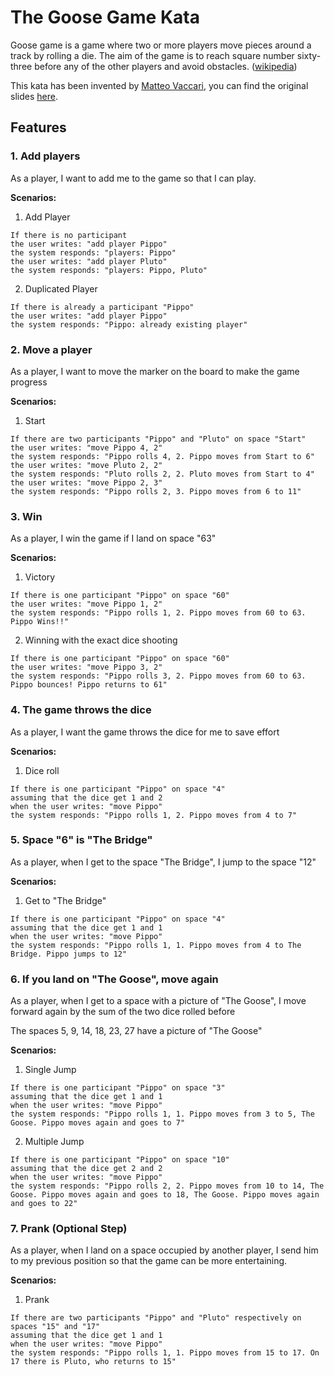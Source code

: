 # The Goose Game Kata
Goose game is a game where two or more players move pieces around a track by rolling a die. The aim of the game is to reach square number sixty-three before any of the other players and avoid obstacles. ([wikipedia](https://en.wikipedia.org/wiki/Game_of_the_Goose))

This kata has been invented by [Matteo Vaccari](https://github.com/xpmatteo), you can find the original slides [here](https://www.slideshare.net/pierodibello/il-dilettevole-giuoco-delloca-coding-dojo).

## Features

### 1. Add players
As a player, I want to add me to the game so that I can play.

**Scenarios:**
1. Add Player
```cucumber
If there is no participant
the user writes: "add player Pippo"
the system responds: "players: Pippo"
the user writes: "add player Pluto"
the system responds: "players: Pippo, Pluto"
```

2. Duplicated Player
```cucumber
If there is already a participant "Pippo"
the user writes: "add player Pippo"
the system responds: "Pippo: already existing player"
```

### 2. Move a player
As a player, I want to move the marker on the board to make the game progress

**Scenarios:**
1. Start
```cucumber
If there are two participants "Pippo" and "Pluto" on space "Start"
the user writes: "move Pippo 4, 2"
the system responds: "Pippo rolls 4, 2. Pippo moves from Start to 6"
the user writes: "move Pluto 2, 2"
the system responds: "Pluto rolls 2, 2. Pluto moves from Start to 4"
the user writes: "move Pippo 2, 3"
the system responds: "Pippo rolls 2, 3. Pippo moves from 6 to 11"
```

### 3. Win
As a player, I win the game if I land on space "63"

**Scenarios:**
1. Victory
```cucumber
If there is one participant "Pippo" on space "60"
the user writes: "move Pippo 1, 2"
the system responds: "Pippo rolls 1, 2. Pippo moves from 60 to 63. Pippo Wins!!"
```

2. Winning with the exact dice shooting
```cucumber
If there is one participant "Pippo" on space "60"
the user writes: "move Pippo 3, 2"
the system responds: "Pippo rolls 3, 2. Pippo moves from 60 to 63. Pippo bounces! Pippo returns to 61"
```

### 4. The game throws the dice
As a player, I want the game throws the dice for me to save effort

**Scenarios:**
1. Dice roll
```cucumber
If there is one participant "Pippo" on space "4"
assuming that the dice get 1 and 2
when the user writes: "move Pippo"
the system responds: "Pippo rolls 1, 2. Pippo moves from 4 to 7"
```

### 5. Space "6" is "The Bridge"
As a player, when I get to the space "The Bridge", I jump to the space "12"

**Scenarios:**
1. Get to "The Bridge"
```cucumber
If there is one participant "Pippo" on space "4"
assuming that the dice get 1 and 1
when the user writes: "move Pippo"
the system responds: "Pippo rolls 1, 1. Pippo moves from 4 to The Bridge. Pippo jumps to 12"
```

### 6. If you land on "The Goose", move again
As a player, when I get to a space with a picture of "The Goose", I move forward again by the sum of the two dice rolled before

The spaces 5, 9, 14, 18, 23, 27 have a picture of "The Goose"

**Scenarios:**
1. Single Jump
```cucumber
If there is one participant "Pippo" on space "3"
assuming that the dice get 1 and 1
when the user writes: "move Pippo"
the system responds: "Pippo rolls 1, 1. Pippo moves from 3 to 5, The Goose. Pippo moves again and goes to 7"
```

2. Multiple Jump
```cucumber
If there is one participant "Pippo" on space "10"
assuming that the dice get 2 and 2
when the user writes: "move Pippo"
the system responds: "Pippo rolls 2, 2. Pippo moves from 10 to 14, The Goose. Pippo moves again and goes to 18, The Goose. Pippo moves again and goes to 22"
```

### 7. Prank (Optional Step)
As a player, when I land on a space occupied by another player, I send him to my previous position so that the game can be more entertaining.

**Scenarios:**
1. Prank
```cucumber
If there are two participants "Pippo" and "Pluto" respectively on spaces "15" and "17"
assuming that the dice get 1 and 1
when the user writes: "move Pippo"
the system responds: "Pippo rolls 1, 1. Pippo moves from 15 to 17. On 17 there is Pluto, who returns to 15"
```
